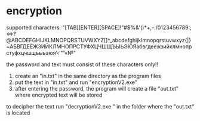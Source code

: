 # encryption

supported characters: "[TAB][ENTER][SPACE]!\"#$%&'()*+,-./0123456789:;<=>?@ABCDEFGHIJKLMNOPQRSTUVWXYZ[\]^_abcdefghijklmnopqrstuvwxyz{|}~АБВГДЕЁЖЗИЙКЛМНОПРСТУФХЦЧШЩЪЫЬЭЮЯабвгдеёжзийклмнопрстуфхцчшщъыьэюя‘‹’“”«№"

the password and text must consist of these characters only!!

1) create an "in.txt" in the same directory as the program files
2) put the text in "in.txt" and run "encryptionV2.exe"
3) after entering the password, the program will create a file "out.txt" where encrypted text will be stored


to decipher the text run "decryptionV2.exe " in the folder where the "out.txt" is located

